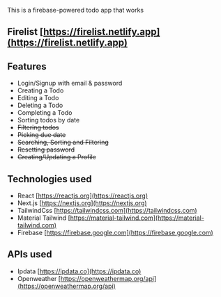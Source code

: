 This is a firebase-powered todo app that works

## Firelist [https://firelist.netlify.app](https://firelist.netlify.app)

## Features

- Login/Signup with email & password
- Creating a Todo
- Editing a Todo
- Deleting a Todo
- Completing a Todo
- Sorting todos by date
- ~~Filtering todos~~
- ~~Picking due date~~
- ~~Searching, Sorting and Filtering~~
- ~~Resetting password~~
- ~~Creating/Updating a Profile~~

## Technologies used

- React [https://reactjs.org](https://reactjs.org)
- Next.js [https://nextjs.org](https://nextjs.org)
- TailwindCss [https://tailwindcss.com](https://tailwindcss.com)
- Material Tailwind [https://material-tailwind.com](https://material-tailwind.com)
- Firebase [https://firebase.google.com](https://firebase.google.com)

## APIs used

- Ipdata [https://ipdata.co](https://ipdata.co)
- Openweather [https://openweathermap.org/api](https://openweathermap.org/api)
